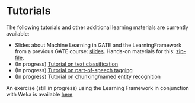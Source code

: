 # Tutorials

The following tutorials and other additional learning materials are currently available:
* Slides about Machine Learning in GATE and the LearningFramework from a previous GATE course: [slides](https://gate.ac.uk/sale/talks/gate-course-jun16/module-3-ml-barbour/ml.pdf).
  Hands-on materials for this: [zip-file](https://gate.ac.uk/sale/talks/gate-course-jun16/module-3-ml-barbour/module-3-ml.zip).
* (In progress) [Tutorial on text classification](TutTextClassification)
* (In progress) [Tutorial on part-of-speech tagging](TutPOSTagging)
* (In progress) [Tutorial on chunking/named entity recognition](TutNER)

An exercise (still in progress) using the Learning Framework in conjunction with Weka is available [here](weka-exercise)
